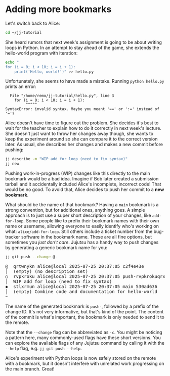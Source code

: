 # Adding more bookmarks

Let's switch back to Alice:

```sh
cd ~/jj-tutorial
```

She heard rumors that next week's assignment is going to be about writing loops in Python.
In an attempt to stay ahead of the game, she extends the hello-world program with iteration:

```sh
echo "
for (i = 0; i < 10; i = i + 1):
    print('Hello, world!')" >> hello.py
```

Unfortunately, she seems to have made a mistake.
Running `python hello.py` prints an error:

```
  File "/home/remo/jj-tutorial/hello.py", line 3
    for (i = 0; i < 10; i = i + 1):
         ^^^^^
SyntaxError: invalid syntax. Maybe you meant '==' or ':=' instead of '='?
```

Alice doesn't have time to figure out the problem.
She decides it's best to wait for the teacher to explain how to do it correctly in next week's lecture.
She doesn't just want to throw her changes away though, she wants to keep the experiment around so she can compare it to the correct version later.
As usual, she describes her changes and makes a new commit before pushing:

```sh
jj describe -m "WIP add for loop (need to fix syntax)"
jj new
```

Pushing work-in-progress (WIP) changes like this directly to the main bookmark would be a bad idea.
Imagine if Bob later created a submission tarball and it accidentally included Alice's incomplete, incorrect code!
That would be no good.
To avoid that, Alice decides to push her commit to a **new bookmark**.

What should be the name of that bookmark?
Having a `main` bookmark is a strong convention, but for additional ones, anything goes.
A simple approach is to just use a super short description of your changes, like `add-for-loop`.
Some people like to prefix their bookmark names with their own name or username, allowing everyone to easily identify who's working on what: `alice/add-for-loop`.
Still others include a ticket number from the bug-tracker software in the bookmark name.
These are all fine options, but sometimes you _just don't care_.
Jujutsu has a handy way to push changes by generating a generic bookmark name for you:

```sh
jj git push --change @-
```

<!-- generated by aha script -->
<pre class="aha">
<span class="bold "></span><span class="bold green ">@</span>  <span class="bold "></span><span class="bold highlighted purple ">q</span><span class="bold highlighted dimgray ">rtwnykn</span><span class="bold "> </span><span class="bold yellow ">alice@local</span><span class="bold "> </span><span class="bold highlighted cyan ">2025-07-25 20:37:05</span><span class="bold "> </span><span class="bold highlighted blue ">c</span><span class="bold highlighted dimgray ">2f4e43e</span><span class="bold "></span>
│  <span class="bold "></span><span class="bold highlighted green ">(empty)</span><span class="bold "> </span><span class="bold highlighted green ">(no description set)</span><span class="bold "></span>
○  <span class="bold "></span><span class="bold purple ">r</span><span class="highlighted dimgray ">vpkroku</span> <span class="yellow ">alice@local</span> <span class="cyan ">2025-07-25 20:37:05</span> <span class="purple ">push-rvpkrokuqrxt</span> <span class="green ">git_head()</span> <span class="bold "></span><span class="bold blue ">b</span><span class="highlighted dimgray ">9d02faf</span>
│  WIP add for loop (need to fix syntax)
<span class="bold "></span><span class="bold highlighted cyan ">◆</span>  <span class="bold "></span><span class="bold purple ">s</span><span class="highlighted dimgray ">tlxrmun</span> <span class="yellow ">alice@local</span> <span class="cyan ">2025-07-25 20:37:05</span> <span class="purple ">main</span> <span class="bold "></span><span class="bold blue ">5</span><span class="highlighted dimgray ">30ad636</span>
│  <span class="green ">(empty)</span> Combine code and documentation for hello-world
~
</pre>

The name of the generated bookmark is `push-`, followed by a prefix of the change ID.
It's not very informative, but that's kind of the point.
The content of the commit is what's important, the bookmark is only needed to send it to the remote.

Note that the `--change` flag can be abbreviated as `-c`.
You might be noticing a pattern here, many commonly-used flags have these short versions.
You can explore the available flags of any Jujutsu command by calling it with the `--help` flag, e.g. `jj git push --help`.

Alice's experiment with Python loops is now safely stored on the remote with a bookmark, but it doesn't interfere with unrelated work progressing on the main branch.
Great!
